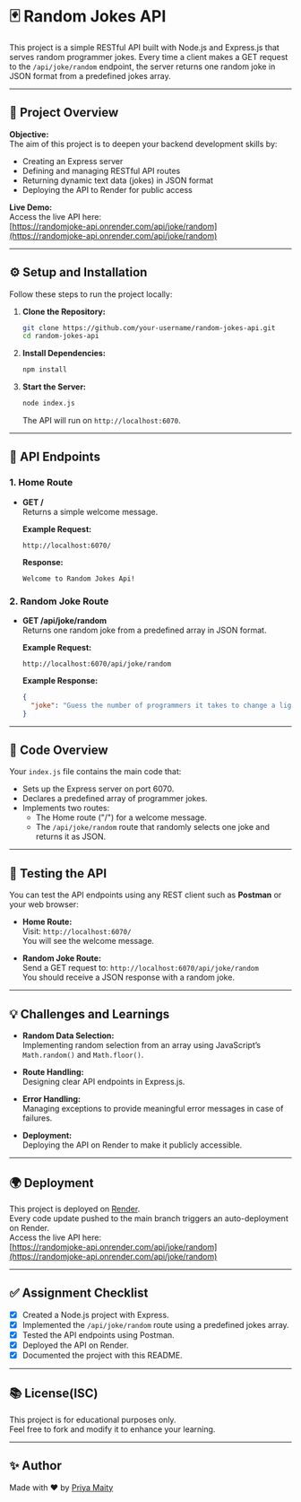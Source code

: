 # 🃏 Random Jokes API

This project is a simple RESTful API built with Node.js and Express.js that serves random programmer jokes. Every time a client makes a GET request to the `/api/joke/random` endpoint, the server returns one random joke in JSON format from a predefined jokes array.

---

## 🚀 Project Overview

**Objective:**  
The aim of this project is to deepen your backend development skills by:
- Creating an Express server
- Defining and managing RESTful API routes
- Returning dynamic text data (jokes) in JSON format
- Deploying the API to Render for public access

**Live Demo:**  
Access the live API here:  
[https://randomjoke-api.onrender.com/api/joke/random](https://randomjoke-api.onrender.com/api/joke/random)

---

## ⚙️ Setup and Installation

Follow these steps to run the project locally:

1. **Clone the Repository:**
   ```bash
   git clone https://github.com/your-username/random-jokes-api.git
   cd random-jokes-api
   ```

2. **Install Dependencies:**
   ```bash
   npm install
   ```

3. **Start the Server:**
   ```bash
   node index.js
   ```
   The API will run on `http://localhost:6070`.

---

## 🔗 API Endpoints

### 1. Home Route

- **GET /**  
  Returns a simple welcome message.
  
  **Example Request:**
  ```
  http://localhost:6070/
  ```
  **Response:**
  ```
  Welcome to Random Jokes Api!
  ```

### 2. Random Joke Route

- **GET /api/joke/random**  
  Returns one random joke from a predefined array in JSON format.
  
  **Example Request:**
  ```
  http://localhost:6070/api/joke/random
  ```
  
  **Example Response:**
  ```json
  {
    "joke": "Guess the number of programmers it takes to change a light bulb? Zero its a hardware problem"
  }
  ```

---

## 🧱 Code Overview

Your `index.js` file contains the main code that:
- Sets up the Express server on port 6070.
- Declares a predefined array of programmer jokes.
- Implements two routes:  
  - The Home route ("/") for a welcome message.
  - The `/api/joke/random` route that randomly selects one joke and returns it as JSON.
---

## 🧪 Testing the API

You can test the API endpoints using any REST client such as **Postman** or your web browser:

- **Home Route:**  
  Visit: `http://localhost:6070/`  
  You will see the welcome message.

- **Random Joke Route:**  
  Send a GET request to: `http://localhost:6070/api/joke/random`  
  You should receive a JSON response with a random joke.

---

## 💡 Challenges and Learnings

- **Random Data Selection:**  
  Implementing random selection from an array using JavaScript’s `Math.random()` and `Math.floor()`.

- **Route Handling:**  
  Designing clear API endpoints in Express.js.

- **Error Handling:**  
  Managing exceptions to provide meaningful error messages in case of failures.

- **Deployment:**  
  Deploying the API on Render to make it publicly accessible.

---

## 🌍 Deployment

This project is deployed on [Render](https://render.com/).  
Every code update pushed to the main branch triggers an auto-deployment on Render.  
Access the live API here:  
[https://randomjoke-api.onrender.com/api/joke/random](https://randomjoke-api.onrender.com/api/joke/random)

---

## ✅ Assignment Checklist

- [x] Created a Node.js project with Express.
- [x] Implemented the `/api/joke/random` route using a predefined jokes array.
- [x] Tested the API endpoints using Postman.
- [x] Deployed the API on Render.
- [x] Documented the project with this README.

---

## 📚 License(ISC)

This project is for educational purposes only.  
Feel free to fork and modify it to enhance your learning.

---

## ✨ Author

Made with ❤️ by [Priya Maity](https://github.com/PriyaMaity)
```
